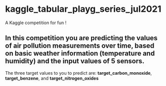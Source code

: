 # kaggle_tabular_playg_series_jul2021
A Kaggle  competition for fun !

## In this competition you are predicting the values of air pollution measurements over time, based on basic weather information (temperature and humidity) and the input values of 5 sensors.

The three target values to you to predict are: **target_carbon_monoxide**, **target_benzene**, and **target_nitrogen_oxides**
